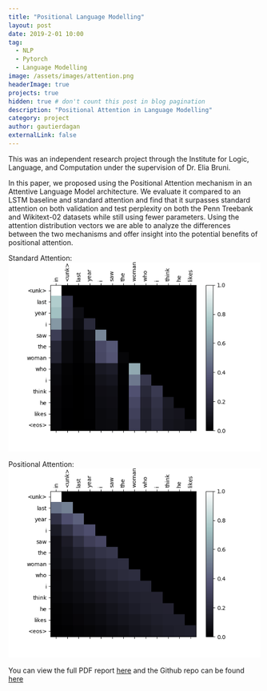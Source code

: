 ```yaml
---
title: "Positional Language Modelling"
layout: post
date: 2019-2-01 10:00
tag:
  - NLP
  - Pytorch
  - Language Modelling
image: /assets/images/attention.png
headerImage: true
projects: true
hidden: true # don't count this post in blog pagination
description: "Positional Attention in Language Modelling"
category: project
author: gautierdagan
externalLink: false
---
```


This was an independent research project through the Institute for Logic, Language, and Computation under the supervision of Dr. Elia Bruni.

In this paper, we proposed using the Positional Attention mechanism in an Attentive Language Model architecture. We evaluate it compared to an LSTM baseline and standard attention and find that it surpasses standard attention on both validation and test perplexity on both the Penn Treebank and Wikitext-02 datasets while still using fewer parameters. Using the attention distribution vectors we are able to analyze the differences between the two mechanisms and offer insight into the potential benefits of positional attention.


Standard Attention:
![Standard Attention](/assets/images/attention.png)

Positional Attention:
![Positional Attention](/assets/images/attentionpos.png)

You can view the full PDF report [here](/assets/pdfs/PAIReport.pdf) and the Github repo can be found [here](https://github.com/gautierdag/pytorch-attentive-lm)
